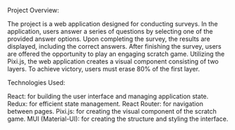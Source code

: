 Project Overview:

The project is a web application designed for conducting surveys. In the application, users answer a series of questions by selecting one of the provided answer options. Upon completing the survey, the results are displayed, including the correct answers. After finishing the survey, users are offered the opportunity to play an engaging scratch game. Utilizing the Pixi.js, the web application creates a visual component consisting of two layers. To achieve victory, users must erase 80% of the first layer.

Technologies Used:

React: for building the user interface and managing application state.
Redux: for efficient state management.
React Router: for navigation between pages.
Pixi.js: for creating the visual component of the scratch game.
MUI (Material-UI): for creating the structure and styling the interface.

